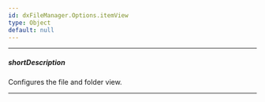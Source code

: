 ```yaml
---
id: dxFileManager.Options.itemView
type: Object
default: null
---
```

---
##### shortDescription
Configures the file and folder view.

---
<!-- IMAGE -->